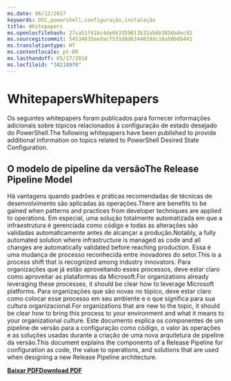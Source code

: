 ```yaml
---
ms.date: 06/12/2017
keywords: DSC,powershell,configuração,instalação
title: Whitepapers
ms.openlocfilehash: 27ca51f41bc4de6b3359813b32ab6b3850a8ec92
ms.sourcegitcommit: 54534635eedacf531d8d6344019dc16a50b8b441
ms.translationtype: HT
ms.contentlocale: pt-BR
ms.lasthandoff: 05/17/2018
ms.locfileid: "34218970"
---
```

# <a name="whitepapers"></a><span data-ttu-id="0d078-103">Whitepapers</span><span class="sxs-lookup"><span data-stu-id="0d078-103">Whitepapers</span></span>

<span data-ttu-id="0d078-104">Os seguintes whitepapers foram publicados para fornecer informações adicionais sobre tópicos relacionados à configuração de estado desejado do PowerShell.</span><span class="sxs-lookup"><span data-stu-id="0d078-104">The following whitepapers have been published to provide additional information on topics related to PowerShell Desired State Configuration.</span></span>

## <a name="the-release-pipeline-model"></a><span data-ttu-id="0d078-105">O modelo de pipeline da versão</span><span class="sxs-lookup"><span data-stu-id="0d078-105">The Release Pipeline Model</span></span>
<span data-ttu-id="0d078-106">Há vantagens quando padrões e práticas recomendadas de técnicas de desenvolvimento são aplicadas às operações.</span><span class="sxs-lookup"><span data-stu-id="0d078-106">There are benefits to be gained when patterns and practices from developer techniques are applied to operations.</span></span> <span data-ttu-id="0d078-107">Em especial, uma solução totalmente automatizada em que a infraestrutura é gerenciada como código e todas as alterações são validadas automaticamente antes de alcançar a produção.</span><span class="sxs-lookup"><span data-stu-id="0d078-107">Notably, a fully automated solution where infrastructure is managed as code and all changes are automatically validated before reaching production.</span></span> <span data-ttu-id="0d078-108">Essa é uma mudança de processo reconhecida entre inovadores do setor.</span><span class="sxs-lookup"><span data-stu-id="0d078-108">This is a process shift that is recognized among industry innovators.</span></span> <span data-ttu-id="0d078-109">Para organizações que já estão aproveitando esses processos, deve estar claro como aproveitar as plataformas da Microsoft.</span><span class="sxs-lookup"><span data-stu-id="0d078-109">For organizations already leveraging these processes, it should be clear how to leverage Microsoft platforms.</span></span> <span data-ttu-id="0d078-110">Para organizações que são novas no tópico, deve estar claro como colocar esse processo em seu ambiente e o que significa para sua cultura organizacional.</span><span class="sxs-lookup"><span data-stu-id="0d078-110">For organizations that are new to the topic, it should be clear how to bring this process to your environment and what it means to your organizational culture.</span></span> <span data-ttu-id="0d078-111">Este documento explica os componentes de um pipeline de versão para a configuração como código, o valor às operações e as soluções usadas durante a criação de uma nova arquitetura de pipeline da versão.</span><span class="sxs-lookup"><span data-stu-id="0d078-111">This document explains the components of a Release Pipeline for configuration as code, the value to operations, and solutions that are used when designing a new Release Pipeline architecture.</span></span>

<span data-ttu-id="0d078-112">**[Baixar PDF](http://aka.ms/thereleasepipelinemodelpdf)**</span><span class="sxs-lookup"><span data-stu-id="0d078-112">**[Download PDF](http://aka.ms/thereleasepipelinemodelpdf)**</span></span>